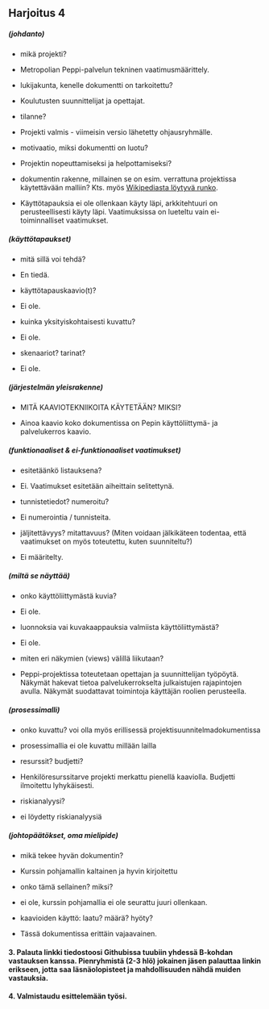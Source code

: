 ## Harjoitus 4 ##

##### (johdanto)
- mikä projekti?
* Metropolian Peppi-palvelun tekninen vaatimusmäärittely.
- lukijakunta, kenelle dokumentti on tarkoitettu?
* Koulutusten suunnittelijat ja opettajat.
- tilanne?
* Projekti valmis - viimeisin versio lähetetty ohjausryhmälle.
- motivaatio, miksi dokumentti on luotu?
* Projektin nopeuttamiseksi ja helpottamiseksi?
- dokumentin rakenne, millainen se on esim. verrattuna projektissa käytettävään malliin? Kts. myös [Wikipediasta löytyvä runko](http://fi.wikipedia.org/wiki/Ohjelmiston_vaatimusm%C3%A4%C3%A4rittely).
* Käyttötapauksia ei ole ollenkaan käyty läpi, arkkitehtuuri on perusteellisesti käyty läpi. Vaatimuksissa on lueteltu vain ei-toiminnalliset vaatimukset.


##### (käyttötapaukset)
- mitä sillä voi tehdä?
* En tiedä.
- käyttötapauskaavio(t)?
* Ei ole.
- kuinka yksityiskohtaisesti kuvattu?
* Ei ole.
- skenaariot? tarinat?
* Ei ole.

##### (järjestelmän yleisrakenne) 
- MITÄ KAAVIOTEKNIIKOITA KÄYTETÄÄN? MIKSI?
* Ainoa kaavio koko dokumentissa on Pepin käyttöliittymä- ja palvelukerros kaavio.

##### (funktionaaliset & ei-funktionaaliset vaatimukset)
- esitetäänkö listauksena?
* Ei. Vaatimukset esitetään aiheittain selitettynä.
- tunnistetiedot? numeroitu?
* Ei numerointia / tunnisteita.
- jäljitettävyys? mitattavuus? (Miten voidaan jälkikäteen todentaa, että vaatimukset on myös toteutettu, kuten suunniteltu?)
* Ei määritelty.

##### (miltä se näyttää)
- onko käyttöliittymästä kuvia?
* Ei ole.
- luonnoksia vai kuvakaappauksia valmiista käyttöliittymästä?
* Ei ole.
- miten eri näkymien (views) välillä liikutaan?
* Peppi-projektissa toteutetaan opettajan ja suunnittelijan työpöytä. Näkymät hakevat
tietoa palvelukerrokselta julkaistujen rajapintojen avulla. Näkymät suodattavat toimintoja
käyttäjän roolien perusteella. 

##### (prosessimalli)
- onko kuvattu? voi olla myös erillisessä projektisuunnitelmadokumentissa
* prosessimallia ei ole kuvattu millään lailla
- resurssit? budjetti?
* Henkilöresurssitarve projekti merkattu pienellä kaaviolla. Budjetti ilmoitettu lyhykäisesti.
- riskianalyysi? 
* ei löydetty riskianalyysiä

##### (johtopäätökset, oma mielipide)
- mikä tekee hyvän dokumentin?
* Kurssin pohjamallin kaltainen ja hyvin kirjoitettu
- onko tämä sellainen? miksi?
* ei ole, kurssin pohjamallia ei ole seurattu juuri ollenkaan.
- kaavioiden käyttö: laatu? määrä? hyöty? 
* Tässä dokumentissa erittäin vajaavainen.

#### 3. Palauta linkki tiedostoosi Githubissa tuubiin yhdessä B-kohdan vastauksen kanssa. Pienryhmistä (2-3 hlö) jokainen jäsen palauttaa linkin erikseen, jotta saa läsnäolopisteet ja mahdollisuuden nähdä muiden vastauksia.
#### 4. Valmistaudu esittelemään työsi.
